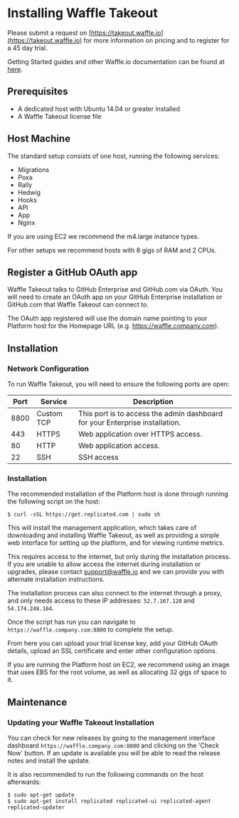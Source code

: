 # Installing Waffle Takeout

Please submit a request on [https://takeout.waffle.io](https://takeout.waffle.io) for more information on pricing and to register for a 45 day trial.

Getting Started guides and other Waffle.io documentation can be found at [here](https://github.com/waffleio/waffle.io/wiki).

## Prerequisites

* A dedicated host with Ubuntu 14.04 or greater installed
* A Waffle Takeout license file

## Host Machine

The standard setup consists of one host, running the following services:

* Migrations
* Poxa
* Rally
* Hedwig
* Hooks
* API
* App
* Nginx

If you are using EC2 we recommend the m4.large instance types.

For other setups we recommend hosts with 8 gigs of RAM and 2 CPUs.

## Register a GitHub OAuth app

Waffle Takeout talks to GitHub Enterprise and GitHub.com via OAuth. You will need to create an OAuth app on your GitHub Enterprise installation or GitHub.com that Waffle Takeout can connect to.

The OAuth app registered will use the domain name pointing to your Platform host for the Homepage URL (e.g. https://waffle.company.com).

## Installation

### Network Configuration

To run Waffle Takeout, you will need to ensure the following ports are open:

| Port          | Service       | Description                                                                  |
| ------------- |---------------| -----------------------------------------------------------------------------|
| 8800          | Custom TCP    | This port is to access the admin dashboard for your Enterprise installation. |
| 443           | HTTPS         | Web application over HTTPS access.                                           |
| 80            | HTTP          | Web application access.                                                      |
| 22            | SSH           | SSH access                                                                   |

### Installation

The recommended installation of the Platform host is done through running the following script on the host:

 ```curl
$ curl -sSL https://get.replicated.com | sudo sh
 ```

 This will install the management application, which takes care of downloading and installing Waffle Takeout, as well as providing a simple web interface for setting up the platform, and for viewing runtime metrics.

 This requires access to the internet, but only during the installation process. If you are unable to allow access the internet during installation or upgrades, please contact support@waffle.io and we can provide you with alternate installation instructions.

 The installation process can also connect to the internet through a proxy, and only needs access to these IP addresses: `52.7.167.120` and `54.174.248.164`.

 Once the script has run you can navigate to `https://waffle.company.com:8800` to complete the setup.

 From here you can upload your trial license key, add your GitHub OAuth details, upload an SSL certificate and enter other configuration options.

 If you are running the Platform host on EC2, we recommend using an image that uses EBS for the root volume, as well as allocating 32 gigs of space to it.

## Maintenance

### Updating your Waffle Takeout Installation

You can check for new releases by going to the management interface dashboard `https://waffle.company.com:8800` and clicking on the 'Check Now' button. If an update is available you will be able to read the release notes and install the update.

It is also recommended to run the following commands on the host afterwards:

```curl
$ sudo apt-get update
$ sudo apt-get install replicated replicated-ui replicated-agent replicated-updater
```
